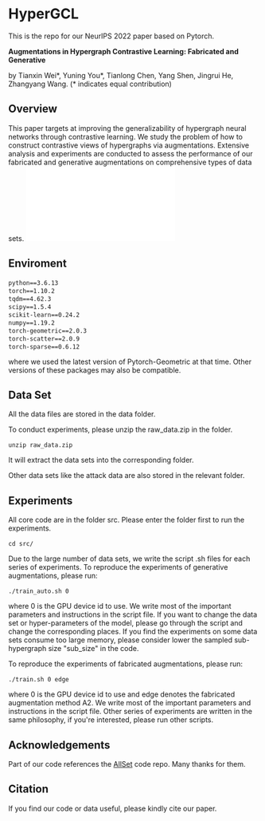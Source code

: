 # HyperGCL
This is the repo for our NeurIPS 2022 paper based on Pytorch.

**Augmentations in Hypergraph Contrastive Learning: Fabricated and Generative**

by Tianxin Wei*, Yuning You*, Tianlong Chen, Yang Shen, Jingrui He, Zhangyang Wang. (* indicates equal contribution)

## Overview
This paper targets at improving the generalizability of hypergraph neural networks through contrastive learning. We study the problem of how to construct contrastive views of hypergraphs via augmentations. Extensive analysis and experiments are conducted to assess the performance of our fabricated and generative augmentations on comprehensive types of data sets.
![](./figure/frame.pdf)

## Enviroment
```
python==3.6.13
torch==1.10.2
tqdm==4.62.3
scipy==1.5.4
scikit-learn==0.24.2
numpy==1.19.2
torch-geometric==2.0.3
torch-scatter==2.0.9
torch-sparse==0.6.12
```
where we used the latest version of Pytorch-Geometric at that time. Other versions of these packages may also be compatible.

## Data Set

All the data files are stored in the data folder.

To conduct experiments, please unzip the raw_data.zip in the folder.
```
unzip raw_data.zip
```
It will extract the data sets into the corresponding folder.

Other data sets like the attack data are also stored in the relevant folder.

## Experiments
All core code are in the folder src. Please enter the folder first to run the experiments. 
```
cd src/
```
Due to the large number of data sets, we write the script .sh files for each series of experiments. To reproduce the experiments of generative augmentations, please run:
```
./train_auto.sh 0
```
where 0 is the GPU device id to use. We write most of the important parameters and instructions in the script file. If you want to change the data set or hyper-parameters of the model, please go through the script and change the corresponding places. If you find the experiments on some data sets consume too large memory, please consider lower the sampled sub-hypergraph size "sub_size" in the code.

To reproduce the experiments of fabricated augmentations, please run:
```
./train.sh 0 edge
```
where 0 is the GPU device id to use and edge denotes the fabricated augmentation method A2. We write most of the important parameters and instructions in the script file. Other series of experiments are written in the same philosophy, if you're interested, please run other scripts.


## Acknowledgements
Part of our code references the [AllSet](https://github.com/jianhao2016/AllSet) code repo. Many thanks for them.

## Citation
If you find our code or data useful, please kindly cite our paper.

